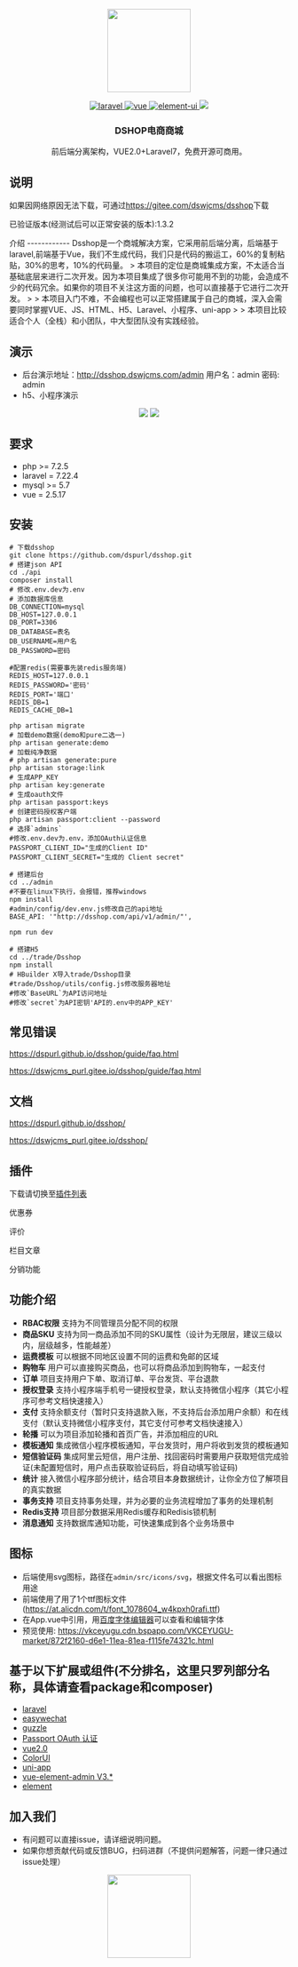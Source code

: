 <p align="center">
  <img src="https://dspurl.github.io/image/dsshop_logo.jpg" width="150">
</p>
<p align="center">
  <a href="https://github.com/laravel/framework">
    <img src="https://img.shields.io/badge/laravel-7.22.4-brightgreen.svg" alt="laravel">
  </a>
  <a href="https://github.com/vuejs/vue">
    <img src="https://img.shields.io/badge/vue-2.5.17-brightgreen.svg" alt="vue">
  </a>
  <a href="https://github.com/ElemeFE/element">
    <img src="https://img.shields.io/badge/element--ui-2.9.1-brightgreen.svg" alt="element-ui">
  </a>
  <img src="https://img.shields.io/badge/License-MIT-yellow.svg">
</p>
<h3 align="center">DSHOP电商商城</h3>
<p align="center">前后端分离架构，VUE2.0+Laravel7，免费开源可商用。</p>

说明
------------
<p>如果因网络原因无法下载，可通过<a href="https://gitee.com/dswjcms/dsshop">https://gitee.com/dswjcms/dsshop</a>下载</p>
<p>已验证版本(经测试后可以正常安装的版本):1.3.2</p>
介绍
------------
Dsshop是一个商城解决方案，它采用前后端分离，后端基于laravel,前端基于Vue，我们不生成代码，我们只是代码的搬运工，60%的复制粘贴，30%的思考，10%的代码量。
> 本项目的定位是商城集成方案，不太适合当基础底层来进行二次开发。因为本项目集成了很多你可能用不到的功能，会造成不少的代码冗余。如果你的项目不关注这方面的问题，也可以直接基于它进行二次开发。
> 
> 本项目入门不难，不会编程也可以正常搭建属于自己的商城，深入会需要同时掌握VUE、JS、HTML、H5、Laravel、小程序、uni-app
> 
> 本项目比较适合个人（全栈）和小团队，中大型团队没有实践经验。

演示
------------
- 后台演示地址：<a href="http://dsshop.dswjcms.com/admin">http://dsshop.dswjcms.com/admin</a> 用户名：admin 密码: admin
- h5、小程序演示
<p align="center">
  <img src="https://dspurl.github.io/image/gh_e79e7cd855e7_258.jpg">
  <img src="https://dspurl.github.io/image/13.png">
</p>

要求
------------
 - php >= 7.2.5
 - laravel = 7.22.4
 - mysql >= 5.7
 - vue = 2.5.17

安装
------------
```shell
# 下载dsshop
git clone https://github.com/dspurl/dsshop.git
# 搭建json API
cd ./api
composer install
# 修改.env.dev为.env
# 添加数据库信息
DB_CONNECTION=mysql
DB_HOST=127.0.0.1
DB_PORT=3306
DB_DATABASE=表名
DB_USERNAME=用户名
DB_PASSWORD=密码

#配置redis(需要事先装redis服务端)
REDIS_HOST=127.0.0.1
REDIS_PASSWORD='密码'
REDIS_PORT='端口'
REDIS_DB=1
REDIS_CACHE_DB=1

php artisan migrate
# 加载demo数据(demo和pure二选一)
php artisan generate:demo
# 加载纯净数据
# php artisan generate:pure
php artisan storage:link
# 生成APP_KEY
php artisan key:generate
# 生成oauth文件
php artisan passport:keys
# 创建密码授权客户端
php artisan passport:client --password
# 选择`admins`
#修改.env.dev为.env，添加OAuth认证信息
PASSPORT_CLIENT_ID="生成的Client ID"
PASSPORT_CLIENT_SECRET="生成的 Client secret"

# 搭建后台
cd ../admin
#不要在linux下执行，会报错，推荐windows
npm install 
#admin/config/dev.env.js修改自己的api地址
BASE_API: '"http://dsshop.com/api/v1/admin/"',

npm run dev

# 搭建H5
cd ../trade/Dsshop
npm install 
# HBuilder X导入trade/Dsshop目录
#trade/Dsshop/utils/config.js修改服务器地址
#修改`BaseURL`为API访问地址
#修改`secret`为API密钥'API的.env中的APP_KEY'

```
常见错误
------------
<p><a href="https://dspurl.github.io/dsshop/guide/faq.html">https://dspurl.github.io/dsshop/guide/faq.html</a></p>
<p><a href="https://dswjcms_purl.gitee.io/dsshop/guide/faq.html">https://dswjcms_purl.gitee.io/dsshop/guide/faq.html</a></p>

文档
------------
<p><a href="https://dspurl.github.io/dsshop/">https://dspurl.github.io/dsshop/</a></p>
<p><a href="https://dswjcms_purl.gitee.io/dsshop/">https://dswjcms_purl.gitee.io/dsshop/</a></p>

插件
------------
<p>下载请切换至<a href="https://github.com/dspurl/plugin">插件列表</a></p>
<p>优惠券</p>
<p>评价</p>
<p>栏目文章</p>
<p>分销功能</p>



功能介绍
------------
- **RBAC权限** 支持为不同管理员分配不同的权限
- **商品SKU** 支持为同一商品添加不同的SKU属性（设计为无限层，建议三级以内，层级越多，性能越差）
- **运费模板** 可以根据不同地区设置不同的运费和免邮的区域
- **购物车** 用户可以直接购买商品，也可以将商品添加到购物车，一起支付
- **订单** 项目支持用户下单、取消订单、平台发货、平台退款
- **授权登录** 支持小程序端手机号一键授权登录，默认支持微信小程序（其它小程序可参考文档快速接入）
- **支付** 支持余额支付（暂时只支持退款入账，不支持后台添加用户余额）和在线支付（默认支持微信小程序支付，其它支付可参考文档快速接入）
- **轮播** 可以为项目添加轮播和首页广告，并添加相应的URL
- **模板通知** 集成微信小程序模板通知，平台发货时，用户将收到发货的模板通知
- **短信验证码** 集成阿里云短信，用户注册、找回密码时需要用户获取短信完成验证(未配置短信时，用户点击获取验证码后，将自动填写验证码)
- **统计** 接入微信小程序部分统计，结合项目本身数据统计，让你全方位了解项目的真实数据
- **事务支持** 项目支持事务处理，并为必要的业务流程增加了事务的处理机制
- **Redis支持** 项目部分数据采用Redis缓存和Redisis锁机制
- **消息通知** 支持数据库通知功能，可快速集成到各个业务场景中

图标
------------
- 后端使用svg图标，路径在`admin/src/icons/svg`，根据文件名可以看出图标用途
- 前端使用了用了1个ttf图标文件(https://at.alicdn.com/t/font_1078604_w4kpxh0rafi.ttf)
- 在App.vue中引用，用[百度字体编辑器](http://fontstore.baidu.com/static/editor/index.html)可以查看和编辑字体
- 预览使用: https://vkceyugu.cdn.bspapp.com/VKCEYUGU-market/872f2160-d6e1-11ea-81ea-f115fe74321c.html

基于以下扩展或组件(不分排名，这里只罗列部分名称，具体请查看package和composer)
------------
- [laravel](https://learnku.com/docs/laravel/7.x "laravel")
- [easywechat](https://www.easywechat.com/docs/4.1/mini-program/app_code "easywechat微信公众号")
- [guzzle](https://guzzle-cn.readthedocs.io/zh_CN/latest/index.html "guzzle")
- [Passport OAuth 认证](https://learnku.com/docs/laravel/7.x/passport/7515 "Passport OAuth 认证")
- [vue2.0](https://cn.vuejs.org/v2/guide/ "vue")
- [ColorUI](https://github.com/weilanwl/ColorUI "ColorUI")
- [uni-app](https://uniapp.dcloud.io/README "uni-app")
- [vue-element-admin V3.*](https://github.com/PanJiaChen/vue-element-admin/blob/tag/3.11.0/README.zh-CN.md "vue-element-admin")
- [element](https://element.eleme.cn/ "element")


加入我们
------------
- 有问题可以直接issue，请详细说明问题。
- 如果你想贡献代码或反馈BUG，扫码进群（不提供问题解答，问题一律只通过issue处理）
<p align="center">
  <img src="https://dspurl.github.io/image/12.png" width="150">
</p>
